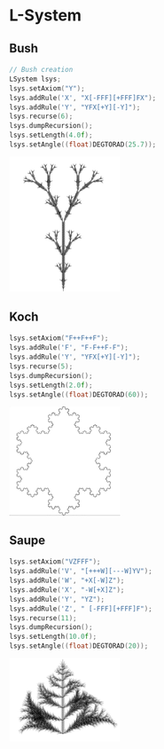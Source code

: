 # L-System
## Bush

  ```C++
// Bush creation
LSystem lsys;
lsys.setAxiom("Y");
lsys.addRule('X', "X[-FFF][+FFF]FX");
lsys.addRule('Y', "YFX[+Y][-Y]");
lsys.recurse(6);
lsys.dumpRecursion();
lsys.setLength(4.0f);
lsys.setAngle((float)DEGTORAD(25.7));
```

<td><img src="samples/Bush.png" width="200"  alt="bush"/></td>

## Koch

```C++
lsys.setAxiom("F++F++F");
lsys.addRule('F', "F-F++F-F");
lsys.addRule('Y', "YFX[+Y][-Y]");
lsys.recurse(5);
lsys.dumpRecursion();
lsys.setLength(2.0f);
lsys.setAngle((float)DEGTORAD(60));
```

<td><img src="samples/Koch.gif" width="200"  alt="koch"/></td>


## Saupe

```C++
lsys.setAxiom("VZFFF");
lsys.addRule('V', "[+++W][---W]YV");
lsys.addRule('W', "+X[-W]Z");
lsys.addRule('X', "-W[+X]Z");
lsys.addRule('Y', "YZ");
lsys.addRule('Z', " [-FFF][+FFF]F");
lsys.recurse(11);
lsys.dumpRecursion();
lsys.setLength(10.0f);
lsys.setAngle((float)DEGTORAD(20));
```

<td><img src="samples/Saupe.png" width="200"  alt="saupe"/></td>
